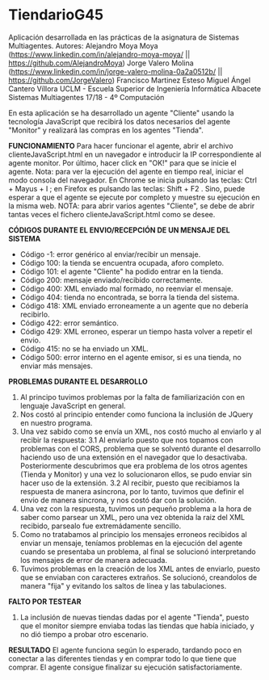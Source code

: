 # TiendarioG45
Aplicación desarrollada en las prácticas de la asignatura de Sistemas Multiagentes.
Autores: Alejandro Moya Moya (https://www.linkedin.com/in/alejandro-moya-moya/ || https://github.com/AlejandroMoya)
		 Jorge Valero Molina (https://www.linkedin.com/in/jorge-valero-molina-0a2a0512b/ || https://github.com/JorgeValero)
		 Francisco Martinez Esteso
		 Miguel Ángel Cantero Víllora
UCLM - Escuela Superior de Ingeniería Informática Albacete
Sistemas Multiagentes 17/18 - 4º Computación

En esta aplicación se ha desarrollado un agente "Cliente" usando la tecnología JavaScript
que recibirá los datos necesarios del agente "Monitor" y realizará las compras en los agentes
"Tienda".


**FUNCIONAMIENTO**
Para hacer funcionar el agente, abrir el archivo clienteJavaScript.html en un navegador e introducir
la IP correspondiente al agente monitor. Por último, hacer click en "OK!" para que se inicie el agente.
Nota: para ver la ejecución del agente en tiempo real, iniciar el modo consola del navegador. En Chrome se
inicia pulsando las teclas: Ctrl + Mayus + I ; en Firefox es pulsando las teclas: Shift + F2 .
Sino, puede esperar a que el agente se ejecute por completo y muestre su ejecución en la misma web.
NOTA: para abrir varios agentes "Cliente", se debe de abrir tantas veces el fichero clienteJavaScript.html como
se desee.


**CÓDIGOS DURANTE EL ENVIO/RECEPCIÓN DE UN MENSAJE DEL SISTEMA**
 - Código -1: error genérico al enviar/recibir un mensaje.
 - Código 100: la tienda se encuentra ocupada, aforo completo.
 - Código 101: el agente "Cliente" ha podido entrar en la tienda.
 - Código 200: mensaje enviado/recibido correctamente.
 - Código 400: XML enviado mal formado, no reenviar el mensaje.
 - Código 404: tienda no encontrada, se borra la tienda del sistema.
 - Código 418: XML enviado erroneamente a un agente que no debería recibirlo.
 - Código 422: error semántico.
 - Código 429: XML erroneo, esperar un tiempo hasta volver a repetir el envio.
 - Código 415: no se ha enviado un XML.
 - Código 500: error interno en el agente emisor, si es una tienda, no enviar más mensajes.


**PROBLEMAS DURANTE EL DESARROLLO**
1. Al principo tuvimos problemas por la falta de familiarización con en lenguaje JavaScript en general.
2. Nos costó al principio entender como funciona la inclusión de JQuery en nuestro programa.
3. Una vez sabido como se envía un XML, nos costó mucho al enviarlo y al recibir la respuesta:
	3.1 Al enviarlo puesto que nos topamos con problemas con el CORS, problema que se solventó durante el desarrollo
		haciendo uso de una extensión en el navegador que lo desactivaba. Posteriormente descubrimos que era problema 
		de los otros agentes (Tienda y Monitor) y una vez lo solucionaron ellos, se pudo enviar sin hacer uso de la
		extensión.
	3.2 Al recibir, puesto que recibiamos la respuesta de manera asincrona, por lo tanto, tuvimos que definir el envio
		de manera sincrona, y nos costó dar con la solución.
4. Una vez con la respuesta, tuvimos un pequeño problema a la hora de saber como parsear un XML, pero una vez obtenida la
   raiz del XML recibido, parsealo fue extremádamente sencillo.
5. Como no tratabamos al principio los mensajes erroneos recibidos al enviar un mensaje, teníamos problemas en la ejecución
   del agente cuando se presentaba un problema, al final se solucionó interpretando los mensajes de error de manera adecuada.
6. Tuvimos problemas en la creación de los XML antes de enviarlo, puesto que se enviaban con caracteres extraños. Se solucionó,
creandolos de manera "fija" y evitando los saltos de línea y las tabulaciones.
   
**FALTO POR TESTEAR**
1. La inclusión de nuevas tiendas dadas por el agente "Tienda", puesto que el monitor siempre enviaba todas las tiendas que había
iniciado, y no dió tiempo a probar otro escenario.

**RESULTADO**
El agente funciona según lo esperado, tardando poco en conectar a las diferentes tiendas y en comprar todo lo que tiene que comprar.
El agente consigue finalizar su ejecución satisfactoriamente.
   